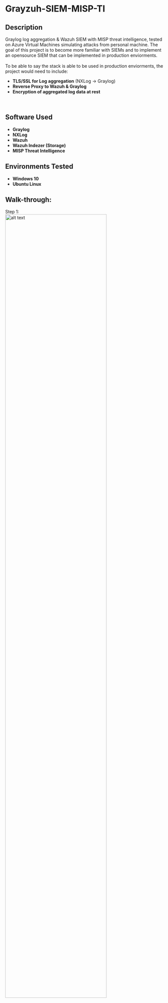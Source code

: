 <h1>Grayzuh-SIEM-MISP-TI</h1>

<h2>Description</h2>
Graylog log aggregation &amp; Wazuh SIEM with MISP threat intelligence, tested on Azure Virtual Machines simulating attacks from personal machine. The goal of this project is to become more familiar with SIEMs and to implement an opensource SIEM that can be implemented in production enviorments. 
<br/>
<br/>
To be able to say the stack is able to be used in production enviorments, the project would need to include: 
<br/>

- <b>TLS/SSL for Log aggregation</b> (NXLog -> Graylog)
- <b>Reverse Proxy to Wazuh & Graylog</b>
- <b>Encryption of aggregated log data at rest</b>

<br/>

<h2>Software Used</h2>

- <b>Graylog</b>
- <b>NXLog</b>
- <b>Wazuh</b>
- <b>Wazuh Indezer (Storage)</b>
- <b>MISP Threat Intelligence</b>

<h2>Environments Tested</h2>

- <b>Windows 10</b>
- <b>Ubuntu Linux</b>

<h2>Walk-through:</h2>

<p>
Step 1: <br/>
<img src="imgurimg" height="80%" width="80%" alt="alt text"/>
<br/>
<br/>
</p>

<!--
 ```diff
- text in red
+ text in green
! text in orange
# text in gray
@@ text in purple (and bold)@@
```
--!>

